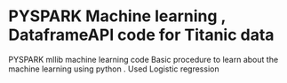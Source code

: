 # PYSPARK Machine learning , DataframeAPI code for Titanic data 
PYSPARK mllib machine learning code
Basic procedure to learn about the machine learning using python . 
Used Logistic regression
